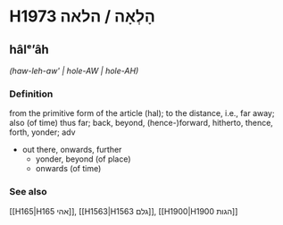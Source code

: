 # H1973 הָלְאָה / הלאה

## hâlᵉʼâh

_(haw-leh-aw' | hole-AW | hole-AH)_

### Definition

from the primitive form of the article (hal); to the distance, i.e., far away; also (of time) thus far; back, beyond, (hence-)forward, hitherto, thence, forth, yonder; adv

- out there, onwards, further
  - yonder, beyond (of place)
  - onwards (of time)

### See also

[[H165|H165 אהי]], [[H1563|H1563 גלם]], [[H1900|H1900 הגות]]
